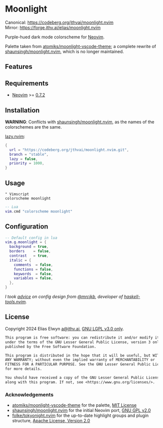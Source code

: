 <!-- SPDX-License-Identifier: LGPL-3.0-only -->
# Moonlight

Canonical: <https://codeberg.org/jthvai/moonlight.nvim><br />
Mirror: <https://forge.jthv.ai/elias/moonlight.nvim>

Purple-hued dark mode colorscheme for [Neovim](https://neovim.io/).

Palette taken from [atomiks/moonlight-vscode-theme](https://github.com/atomiks/moonlight-vscode-theme); a complete
rewrite of [shaunsingh/moonlight.nvim](https://github.com/shaunsingh/moonlight.nvim), which is no longer maintained.

## Features

<!-- TODO: -->

## Requirements

<!-- FIX: Find the actual version requirement -->
- [Neovim](https://neovim.io/) >= [0.7.2](https://github.com/neovim/neovim/releases/tag/v0.7.2)

## Installation

**WARNING**: Conflicts with [shaunsingh/moonlight.nvim](https://github.com/shaunsingh/moonlight.nvim), as the names of
the colorschemes are the same.

[lazy.nvim](https://github.com/folke/lazy.nvim):
```lua
{
  url = "https://codeberg.org/jthvai/moonlight.nvim.git",
  branch = "stable",
  lazy = false,
  priority = 1000,
}
```

## Usage

```vim
" Vimscript
colorscheme moonlight
```

```lua
-- Lua
vim.cmd "colorscheme moonlight"
```

## Configuration

```lua
-- Default config in lua
vim.g.moonlight = {
  background = true,
  borders    = false,
  contrast   = true,
  italic = {
    comments  = false,
    functions = false,
    keywords  = false,
    variables = false,
  },
}
```

_I took [advice](https://mrcjkb.dev/posts/2023-08-22-setup.html) on config design from
[@mrcjkb](https://github.com/mrcjkb), developer of [haskell-tools.nvim](https://github.com/mrcjkb/haskell-tools.nvim)._

## License

Copyright 2024 Elias Elwyn <a@jthv.ai>, [GNU LGPL v3.0 only](./LICENSE).

```txt
This program is free software: you can redistribute it and/or modify it
under the terms of the GNU Lesser General Public License, version 3 only, as
published by the Free Software Foundation.

This program is distributed in the hope that it will be useful, but WITHOUT
ANY WARRANTY; without even the implied warranty of MERCHANTABILITY or
FITNESS FOR A PARTICULAR PURPOSE. See the GNU Lesser General Public License
for more details.

You should have received a copy of the GNU Lesser General Public License
along with this program. If not, see <https://www.gnu.org/licenses/>.
```

### Acknowledgements

- [atomiks/moonlight-vscode-theme](https://github.com/atomiks/moonlight-vscode-theme) for the palette,
  [MIT License](https://github.com/atomiks/moonlight-vscode-theme/blob/master/LICENSE)
- [shaunsingh/moonlight.nvim](https://github.com/shaunsingh/moonlight.nvim) for the initial Neovim port,
  [GNU GPL v2.0](https://github.com/shaunsingh/moonlight.nvim/blob/pure-lua/LICENSE)
- [folke/tokyonight.nvim](https://github.com/folke/tokyonight.nvim) for the up-to-date highlight groups and plugin
  structure, [Apache License, Version 2.0](https://github.com/folke/tokyonight.nvim/blob/main/LICENSE)
